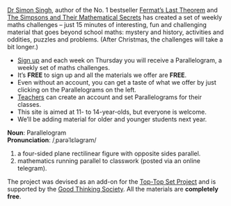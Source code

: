 [Dr Simon Singh](https://en.wikipedia.org/wiki/Simon_Singh), author of the No. 1 bestseller [Fermat’s Last Theorem](https://en.wikipedia.org/wiki/Fermat%27s_Last_Theorem_(book)) and [The Simpsons and Their Mathematical Secrets](https://en.wikipedia.org/wiki/The_Simpsons_and_Their_Mathematical_Secrets) has created a set of weekly maths challenges – just 15 minutes of interesting, fun and challenging material that goes beyond school maths: mystery and history, activities and oddities, puzzles and problems. (After Christmas, the challenges will take a bit longer.)

* [Sign up](/signup) and each week on Thursday you will receive a Parallelogram, a weekly
  set of maths challenges.
* It’s __FREE__ to sign up and all the materials we offer are __FREE__.
* Even without an account, you can get a taste of what we offer by just clicking
  on the Parallelograms on the left.
* [Teachers](/teachers) can create an account and set Parallelograms for their
  classes.
* This site is aimed at 11- to 14-year-olds, but everyone is welcome.
* We’ll be adding material for older and younger students next year.

<div class="dictionary">

__Noun__: Parallelogram  
__Pronunciation__: /ˌparəˈlɛləɡram/  

1. a four-sided plane rectilinear figure with opposite sides parallel.
2. mathematics running parallel to classwork (posted via an online telegram).

</div>

The project was devised as an add-on for the [Top-Top Set Project](/about#top-top-set) and is supported by the [Good Thinking Society](/about#good-thinking). All the materials are __completely free__.
